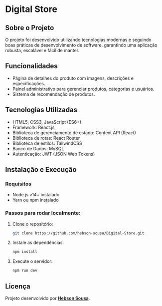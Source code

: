 
# Digital Store

## Sobre o Projeto

O projeto foi desenvolvido utilizando tecnologias modernas e seguindo boas práticas de desenvolvimento de software, garantindo uma aplicação robusta, escalável e fácil de manter.

## Funcionalidades

- Página de detalhes do produto com imagens, descrições e especificações.
- Painel administrativo para gerenciar produtos, categorias e usuários.
- Sistema de recomendação de produtos.

## Tecnologias Utilizadas

  - HTML5, CSS3, JavaScript (ES6+)
  - Framework: React.js
  - Biblioteca de gerenciamento de estado: Context API (React)
  - Biblioteca de rotas: React Router
  - Biblioteca de estilos: TailwindCSS
  - Banco de Dados: MySQL
  - Autenticação: JWT (JSON Web Tokens)

## Instalação e Execução

### Requisitos

- Node.js v14+ instalado
- Yarn ou npm instalado

### Passos para rodar localmente:

1. Clone o repositório:

   ```bash
   git clone https://github.com/hebson-sousa/Digital-Store.git
   ```

2. Instale as dependências:

   ```bash
   npm install
   ```

5. Execute o servidor:

   ```bash
   npm run dev
   ```

## Licença

Projeto desenvolvido por **[Hebson Sousa](https://github.com/hebson-sousa)**.
